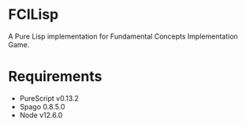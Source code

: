 # FCILisp

A Pure Lisp implementation for Fundamental Concepts Implementation Game.

# Requirements

- PureScript v0.13.2
- Spago 0.8.5.0
- Node v12.6.0

